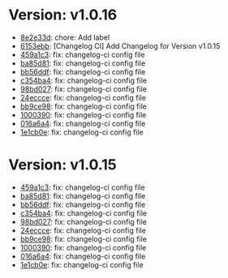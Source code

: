 # Version: v1.0.16

* [8e2e33d](https://github.com/ReggiardoJuan/gradleSelenium/commit/8e2e33d6e8562b8c80071c1c4db29742d65d791a): chore: Add label
* [6153ebb](https://github.com/ReggiardoJuan/gradleSelenium/commit/6153ebb2e6f083b14e90201a66e0ae94a71e37cd): [Changelog CI] Add Changelog for Version v1.0.15
* [459a1c3](https://github.com/ReggiardoJuan/gradleSelenium/commit/459a1c3eb077b9fd97b150bbe68b9151cfbadbad): fix: changelog-ci config file
* [ba85d81](https://github.com/ReggiardoJuan/gradleSelenium/commit/ba85d8169199b435e1e03d7dfa183a5c1ad84402): fix: changelog-ci config file
* [bb56ddf](https://github.com/ReggiardoJuan/gradleSelenium/commit/bb56ddf7ce5ffa25b3bac84b34b8b1ae57133489): fix: changelog-ci config file
* [c354ba4](https://github.com/ReggiardoJuan/gradleSelenium/commit/c354ba4f6e838d1bbef5a11b42b990c38ff8ad4b): fix: changelog-ci config file
* [98bd027](https://github.com/ReggiardoJuan/gradleSelenium/commit/98bd02721e4ab053e3f9660a7a77ab6ecd01d2fa): fix: changelog-ci config file
* [24eccce](https://github.com/ReggiardoJuan/gradleSelenium/commit/24eccceb81ace7b455dbfefb5fe800d79f934434): fix: changelog-ci config file
* [bb9ce98](https://github.com/ReggiardoJuan/gradleSelenium/commit/bb9ce989a43db97cf524e3f5514b9245b21d0784): fix: changelog-ci config file
* [1000390](https://github.com/ReggiardoJuan/gradleSelenium/commit/1000390e7f3306bebd9d096b522f7e54cb846d31): fix: changelog-ci config file
* [016a6a4](https://github.com/ReggiardoJuan/gradleSelenium/commit/016a6a4d2c2a8dc4bc5e5a8edda289b81fb806bc): fix: changelog-ci config file
* [1e1cb0e](https://github.com/ReggiardoJuan/gradleSelenium/commit/1e1cb0e6729d9d561754922782c20580f54faeba): fix: changelog-ci config file


# Version: v1.0.15

* [459a1c3](https://github.com/ReggiardoJuan/gradleSelenium/commit/459a1c3eb077b9fd97b150bbe68b9151cfbadbad): fix: changelog-ci config file
* [ba85d81](https://github.com/ReggiardoJuan/gradleSelenium/commit/ba85d8169199b435e1e03d7dfa183a5c1ad84402): fix: changelog-ci config file
* [bb56ddf](https://github.com/ReggiardoJuan/gradleSelenium/commit/bb56ddf7ce5ffa25b3bac84b34b8b1ae57133489): fix: changelog-ci config file
* [c354ba4](https://github.com/ReggiardoJuan/gradleSelenium/commit/c354ba4f6e838d1bbef5a11b42b990c38ff8ad4b): fix: changelog-ci config file
* [98bd027](https://github.com/ReggiardoJuan/gradleSelenium/commit/98bd02721e4ab053e3f9660a7a77ab6ecd01d2fa): fix: changelog-ci config file
* [24eccce](https://github.com/ReggiardoJuan/gradleSelenium/commit/24eccceb81ace7b455dbfefb5fe800d79f934434): fix: changelog-ci config file
* [bb9ce98](https://github.com/ReggiardoJuan/gradleSelenium/commit/bb9ce989a43db97cf524e3f5514b9245b21d0784): fix: changelog-ci config file
* [1000390](https://github.com/ReggiardoJuan/gradleSelenium/commit/1000390e7f3306bebd9d096b522f7e54cb846d31): fix: changelog-ci config file
* [016a6a4](https://github.com/ReggiardoJuan/gradleSelenium/commit/016a6a4d2c2a8dc4bc5e5a8edda289b81fb806bc): fix: changelog-ci config file
* [1e1cb0e](https://github.com/ReggiardoJuan/gradleSelenium/commit/1e1cb0e6729d9d561754922782c20580f54faeba): fix: changelog-ci config file
